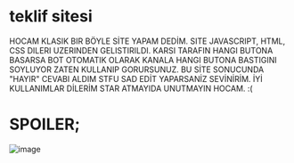 # teklif sitesi

HOCAM KLASIK BIR BÖYLE SİTE YAPAM DEDİM. SITE JAVASCRIPT, HTML, CSS DILERI UZERINDEN GELISTIRILDI. KARSI TARAFIN HANGI BUTONA BASARSA BOT OTOMATIK OLARAK KANALA HANGI BUTONA BASTIGINI SOYLUYOR ZATEN KULLANIP GORURSUNUZ. BU SİTE SONUCUNDA "HAYIR" CEVABI ALDIM STFU SAD EDİT YAPARSANİZ SEVİNİRİM. İYİ KULLANIMLAR DİLERİM STAR ATMAYIDA UNUTMAYIN HOCAM. :(

# SPOILER;
![image](https://media.discordapp.net/attachments/1213134122755555338/1217526423364042752/image.png?ex=660458d7&is=65f1e3d7&hm=4a25c84fe1399c6907027f1a5e19e32dfc29366dd319c1320f3adce34ab9cc35&=&format=webp&quality=lossless&width=547&height=473)

